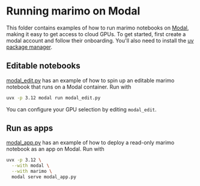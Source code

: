 # Running marimo on Modal

This folder contains examples of how to run marimo notebooks on
[Modal](https://modal.com/), making it easy to get access to cloud GPUs. To get
started, first create a modal account and follow their onboarding. You'll also
need to install the [uv package manager](https://docs.astral.sh/uv/).

## Editable notebooks
[modal_edit.py](modal_edit.py) has an example of how to spin up an editable
marimo notebook that runs on a Modal container. Run with

```bash
uvx -p 3.12 modal run modal_edit.py
```

You can configure your GPU selection by editing `modal_edit`.

## Run as apps

[modal_app.py](modal_app.py) has an example of how to deploy a read-only marimo
notebook as an app on Modal. Run with

```bash
uvx -p 3.12 \
  --with modal \
  --with marimo \
  modal serve modal_app.py
```
